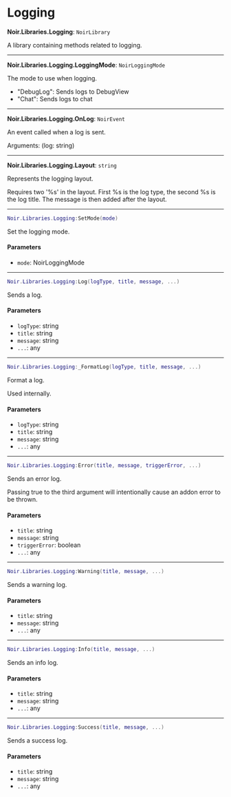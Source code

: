 # Logging

**Noir.Libraries.Logging**: `NoirLibrary`

A library containing methods related to logging.

***

**Noir.Libraries.Logging.LoggingMode**: `NoirLoggingMode`

The mode to use when logging.

* "DebugLog": Sends logs to DebugView
* "Chat": Sends logs to chat

***

**Noir.Libraries.Logging.OnLog**: `NoirEvent`

An event called when a log is sent.

Arguments: (log: string)

***

**Noir.Libraries.Logging.Layout**: `string`

Represents the logging layout.

Requires two '%s' in the layout. First %s is the log type, the second %s is the log title. The message is then added after the layout.

***

```lua
Noir.Libraries.Logging:SetMode(mode)
```

Set the logging mode.

#### Parameters

* `mode`: NoirLoggingMode

***

```lua
Noir.Libraries.Logging:Log(logType, title, message, ...)
```

Sends a log.

#### Parameters

* `logType`: string
* `title`: string
* `message`: string
* `...`: any

***

```lua
Noir.Libraries.Logging:_FormatLog(logType, title, message, ...)
```

Format a log.

Used internally.

#### Parameters

* `logType`: string
* `title`: string
* `message`: string
* `...`: any

***

```lua
Noir.Libraries.Logging:Error(title, message, triggerError, ...)
```

Sends an error log.

Passing true to the third argument will intentionally cause an addon error to be thrown.

#### Parameters

* `title`: string
* `message`: string
* `triggerError`: boolean
* `...`: any

***

```lua
Noir.Libraries.Logging:Warning(title, message, ...)
```

Sends a warning log.

#### Parameters

* `title`: string
* `message`: string
* `...`: any

***

```lua
Noir.Libraries.Logging:Info(title, message, ...)
```

Sends an info log.

#### Parameters

* `title`: string
* `message`: string
* `...`: any

***

```lua
Noir.Libraries.Logging:Success(title, message, ...)
```

Sends a success log.

#### Parameters

* `title`: string
* `message`: string
* `...`: any
